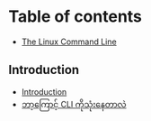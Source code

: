 # Table of contents

* [The Linux Command Line](README.md)

## Introduction

* [Introduction](introduction/introduction.md)
* [ဘာ့ကြောင့် CLI ကိုသုံးနေတာလဲ](introduction/baakyaung-cli-kothonnetale.md)

